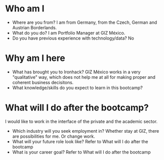 # Who am I

* Where are you from?
I am from Germany, from the Czech, German and Austrian Borderlands.
* What do you do?
I am Portfolio Manager at GIZ México. 
* Do you have previous experience with technology/data?
No

# Why am I here

* What has brought you to Ironhack?
GIZ México works in a very "qualitative" way, which does not help me at all for making proper and coherent business decisitons.
* What knowledge/skills do you expect to learn in this bootcamp?

# What will I do after the bootcamp?
I would like to work in the interface of the private and the academic sector. 
* Which industry will you seek employment in?
Whether stay at GIZ, there are possibilities for me. Or change work.
* What will your future role look like?
Refer to What will I do after the bootcamp
* What is your career goal?
Refer to What will I do after the bootcamp